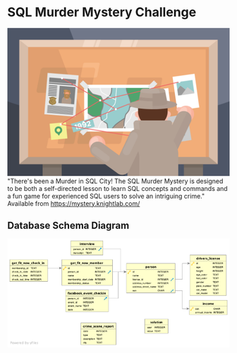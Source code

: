 # SQL Murder Mystery Challenge
![murder mystery](static/images/murder_mystery.png)
"There's been a Murder in SQL City! The SQL Murder Mystery is designed to be both a self-directed lesson to learn SQL concepts and commands and a fun game for experienced SQL users to solve an intriguing crime."
Available from https://mystery.knightlab.com/


## Database Schema Diagram
![database schema](static/images/schema.png)
